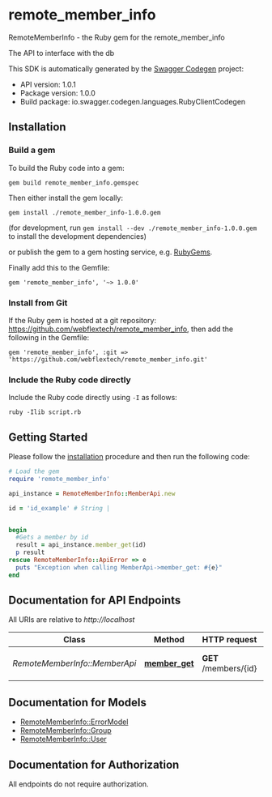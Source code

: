 # remote_member_info

RemoteMemberInfo - the Ruby gem for the remote_member_info

The API to interface with the db

This SDK is automatically generated by the [Swagger Codegen](https://github.com/swagger-api/swagger-codegen) project:

- API version: 1.0.1
- Package version: 1.0.0
- Build package: io.swagger.codegen.languages.RubyClientCodegen

## Installation

### Build a gem

To build the Ruby code into a gem:

```shell
gem build remote_member_info.gemspec
```

Then either install the gem locally:

```shell
gem install ./remote_member_info-1.0.0.gem
```
(for development, run `gem install --dev ./remote_member_info-1.0.0.gem` to install the development dependencies)

or publish the gem to a gem hosting service, e.g. [RubyGems](https://rubygems.org/).

Finally add this to the Gemfile:

    gem 'remote_member_info', '~> 1.0.0'

### Install from Git

If the Ruby gem is hosted at a git repository: https://github.com/webflextech/remote_member_info, then add the following in the Gemfile:

    gem 'remote_member_info', :git => 'https://github.com/webflextech/remote_member_info.git'

### Include the Ruby code directly

Include the Ruby code directly using `-I` as follows:

```shell
ruby -Ilib script.rb
```

## Getting Started

Please follow the [installation](#installation) procedure and then run the following code:
```ruby
# Load the gem
require 'remote_member_info'

api_instance = RemoteMemberInfo::MemberApi.new

id = 'id_example' # String | 


begin
  #Gets a member by id
  result = api_instance.member_get(id)
  p result
rescue RemoteMemberInfo::ApiError => e
  puts "Exception when calling MemberApi->member_get: #{e}"
end

```

## Documentation for API Endpoints

All URIs are relative to *http://localhost*

Class | Method | HTTP request | Description
------------ | ------------- | ------------- | -------------
*RemoteMemberInfo::MemberApi* | [**member_get**](docs/MemberApi.md#member_get) | **GET** /members/{id} | Gets a member by id


## Documentation for Models

 - [RemoteMemberInfo::ErrorModel](docs/ErrorModel.md)
 - [RemoteMemberInfo::Group](docs/Group.md)
 - [RemoteMemberInfo::User](docs/User.md)


## Documentation for Authorization

 All endpoints do not require authorization.

